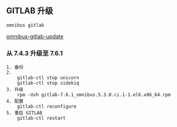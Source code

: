 ## GITLAB 升级

	omnibus gitlab

[omnibus-gitlab-update](https://gitlab.com/gitlab-org/omnibus-gitlab/blob/master/doc/update.md)

### 从 7.4.3 升级至 7.6.1

	1. 备份
	2. 
		gitlab-ctl stop unicorn
		gitlab-ctl stop sidekiq
	3. 升级
		rpm -Uvh gitlab-7.6.1_omnibus.5.3.0.ci.1-1.el6.x86_64.rpm
	4. 配置
		gitlab-ctl reconfigure
	5. 重启 GITLAB
		gitlab-ctl restart